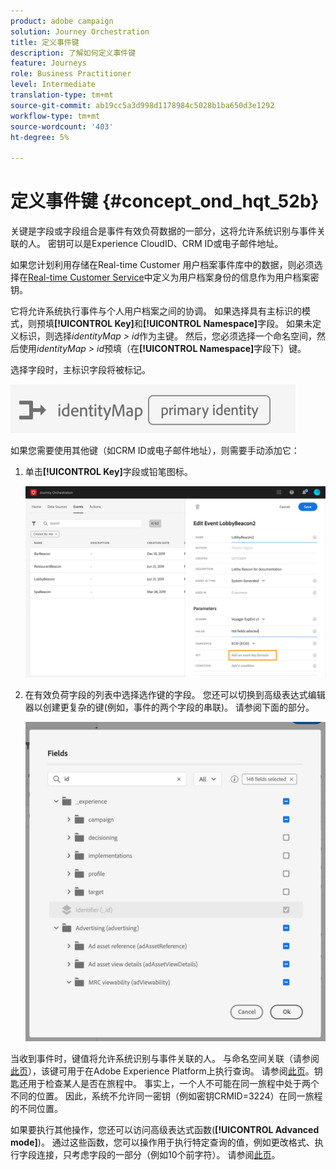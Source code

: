 ```yaml
---
product: adobe campaign
solution: Journey Orchestration
title: 定义事件键
description: 了解如何定义事件键
feature: Journeys
role: Business Practitioner
level: Intermediate
translation-type: tm+mt
source-git-commit: ab19cc5a3d998d1178984c5028b1ba650d3e1292
workflow-type: tm+mt
source-wordcount: '403'
ht-degree: 5%

---
```



# 定义事件键 {#concept_ond_hqt_52b}

关键是字段或字段组合是事件有效负荷数据的一部分，这将允许系统识别与事件关联的人。 密钥可以是Experience CloudID、CRM ID或电子邮件地址。

如果您计划利用存储在Real-time Customer 用户档案事件库中的数据，则必须选择在[Real-time Customer  Service](https://docs.adobe.com/content/help/zh-Hans/experience-platform/profile/home.html)中定义为用户档案身份的信息作为用户档案密钥。

它将允许系统执行事件与个人用户档案之间的协调。 如果选择具有主标识的模式，则预填&#x200B;**[!UICONTROL Key]**&#x200B;和&#x200B;**[!UICONTROL Namespace]**&#x200B;字段。 如果未定义标识，则选择&#x200B;_identityMap > id_&#x200B;作为主键。 然后，您必须选择一个命名空间，然后使用&#x200B;_identityMap > id_&#x200B;预填（在&#x200B;**[!UICONTROL Namespace]**&#x200B;字段下）键。

选择字段时，主标识字段将被标记。

![](../assets/primary-identity.png)

如果您需要使用其他键（如CRM ID或电子邮件地址），则需要手动添加它：

1. 单击&#x200B;**[!UICONTROL Key]**&#x200B;字段或铅笔图标。

   ![](../assets/journey16.png)

1. 在有效负荷字段的列表中选择选作键的字段。 您还可以切换到高级表达式编辑器以创建更复杂的键(例如，事件的两个字段的串联)。 请参阅下面的部分。

   ![](../assets/journey20.png)

当收到事件时，键值将允许系统识别与事件关联的人。 与命名空间关联（请参阅[此页](../event/selecting-the-namespace.md)），该键可用于在Adobe Experience Platform上执行查询。 请参阅[此页](../building-journeys/about-orchestration-activities.md)。钥匙还用于检查某人是否在旅程中。 事实上，一个人不可能在同一旅程中处于两个不同的位置。 因此，系统不允许同一密钥（例如密钥CRMID=3224）在同一旅程的不同位置。

如果要执行其他操作，您还可以访问高级表达式函数(**[!UICONTROL Advanced mode]**)。 通过这些函数，您可以操作用于执行特定查询的值，例如更改格式、执行字段连接，只考虑字段的一部分（例如10个前字符）。 请参阅[此页](../expression/expressionadvanced.md)。
